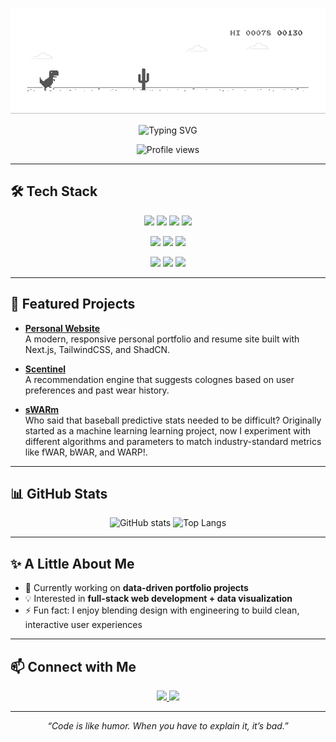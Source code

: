 <p align="center">
  <img src="https://github.com/NairSiddharth/NairSiddharth/blob/main/dino.gif" alt="Banner" />
</p>

<p align="center">
  <img src="https://readme-typing-svg.demolab.com?font=Fira+Code&weight=600&pause=1000&color=cc2b5e&center=true&vCenter=true&width=700&lines=Just+a+chill+dude+who+loves+to+code;Building+full-stack+applications+in+my+free+time;Doing+data+analysis+to+justify+my+hobbies" alt="Typing SVG" />
</p>

<p align="center">
  <img src="https://counter.kuber.studio/NairSiddharth/dark/count.svg" alt="Profile views"/>
</p>

---

## 🛠️ Tech Stack
<p align="center">
  <!-- Web -->
  <img src="https://img.shields.io/badge/Next.js-000000?style=for-the-badge&logo=nextdotjs&logoColor=white" />
  <img src="https://img.shields.io/badge/React-61DAFB?style=for-the-badge&logo=react&logoColor=white" />
  <img src="https://img.shields.io/badge/Tailwind_CSS-38B2AC?style=for-the-badge&logo=tailwind-css&logoColor=white" />
  <img src="https://img.shields.io/badge/TypeScript-3178C6?style=for-the-badge&logo=typescript&logoColor=white" />
</p>
<p align="center">
  <!-- Backend -->
  <img src="https://img.shields.io/badge/Node.js-339933?style=for-the-badge&logo=node.js&logoColor=white" />
  <img src="https://img.shields.io/badge/ShadCN_UI-000000?style=for-the-badge&logo=radixui&logoColor=white" />
  <img src="https://img.shields.io/badge/GraphQL-E10098?style=for-the-badge&logo=graphql&logoColor=white" />
</p>
<p align="center">
  <!-- Data/ML -->
  <img src="https://img.shields.io/badge/Python-3776AB?style=for-the-badge&logo=python&logoColor=white" />
  <img src="https://img.shields.io/badge/Keras-D00000?style=for-the-badge&logo=keras&logoColor=white" />
  <img src="https://img.shields.io/badge/scikit--learn-F7931E?style=for-the-badge&logo=scikitlearn&logoColor=white" />
</p>

---

## 🚀 Featured Projects
- [**Personal Website**](https://github.com/NairSiddharth/Personal-Website)  
  A modern, responsive personal portfolio and resume site built with Next.js, TailwindCSS, and ShadCN.  

- [**Scentinel**](https://github.com/NairSiddharth/Scentinel)  
  A recommendation engine that suggests colognes based on user preferences and past wear history. 

- [**sWARm**](https://github.com/NairSiddharth/sWARm)  
  Who said that baseball predictive stats needed to be difficult? Originally started as a machine learning learning project, now I experiment with different algorithms and parameters to match industry-standard metrics like fWAR, bWAR, and WARP!.

---

## 📊 GitHub Stats
<p align="center">
  <img src="https://github-readme-stats.vercel.app/api?username=NairSiddharth&show_icons=true&theme=radical" alt="GitHub stats"/>
  <img src="https://github-readme-stats.vercel.app/api/top-langs/?username=NairSiddharth&layout=compact&theme=radical" alt="Top Langs"/>
</p>

---

## ✨ A Little About Me
- 🔭 Currently working on **data-driven portfolio projects**  
- 💡 Interested in **full-stack web development + data visualization**  
- ⚡ Fun fact: I enjoy blending design with engineering to build clean, interactive user experiences  

---

## 📫 Connect with Me
<p align="center">
  <a href="https://www.linkedin.com/in/siddharthnair01">
    <img src="https://img.shields.io/badge/LinkedIn-8E2DE2?style=for-the-badge&logo=linkedin&logoColor=white" />
  </a>
  <a href="https://github.com/NairSiddharth">
    <img src="https://img.shields.io/badge/GitHub-42275a?style=for-the-badge&logo=github&logoColor=white" />
  </a>
</p>

---

<p align="center">
  <i>“Code is like humor. When you have to explain it, it’s bad.”</i>
</p>
